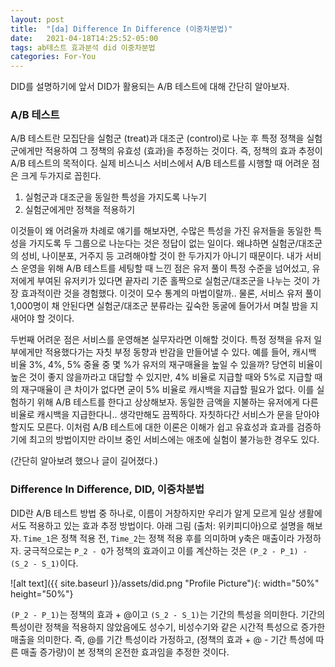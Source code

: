 ```yaml
---
layout: post
title:  "[da] Difference In Difference (이중차분법)"
date:   2021-04-18T14:25:52-05:00
tags: ab테스트 효과분석 did 이중차분법
categories: For-You
---
```

DID를 설명하기에 앞서 DID가 활용되는 A/B 테스트에 대해 간단히 알아보자. 

### A/B 테스트
 
A/B 테스트란 모집단을 실험군 (treat)과 대조군 (control)로 나눈 후 특정 정책을 실험군에게만 적용하여 그 정책의 유효성 (효과)을 추정하는 것이다. 즉, 정책의 효과 추정이 A/B 테스트의 목적이다.
실제 비스니스 서비스에서 A/B 테스트를 시행할 때 어려운 점은 크게 두가지로 꼽힌다. 
1. 실험군과 대조군을 동일한 특성을 가지도록 나누기
2. 실험군에게만 정책을 적용하기   

이것들이 왜 어려울까 차례로 얘기를 해보자면, 수많은 특성을 가진 유저들을 동일한 특성을 가지도록 두 그룹으로 나눈다는 것은 정답이 없는 일이다. 왜냐하면 실험군/대조군의 성비, 나이분포, 거주지 등 고려해야할 것이 한 두가지가 아니기 때문이다. 내가 서비스 운영을 위해 A/B 테스트를 세팅할 때 느낀 점은 유저 풀이 특정 수준을 넘어섰고, 유저에게 부여된 유저키가 있다면 끝자리 기준 홀짝으로 실험군/대조군을 나누는 것이 가장 효과적이란 것을 경험했다. 이것이 모수 통계의 마법이랄까.. 물론, 서비스 유저 풀이 1,000명이 채 안된다면 실험군/대조군 분류라는 깊숙한 동굴에 들어가서 며칠 밤을 지새어야 할 것이다.

두번째 어려운 점은 서비스를 운영해본 실무자라면 이해할 것이다. 특정 정책을 유저 일부에게만 적용했다가는 자칫 부정 동향과 반감을 만들어낼 수 있다. 예를 들어, 캐시백 비율 3%, 4%, 5% 중율 중 몇 %가 유저의 재구매율을 높일 수 있을까? 당연히 비율이 높은 것이 좋지 않을까라고 대답할 수 있지만, 4% 비율로 지급할 때와 5%로 지급할 때의 재구매율이 큰 차이가 없다면 굳이 5% 비율로 캐시백을 지급할 필요가 없다. 이를 실험하기 위해 A/B 테스트를 한다고 상상해보자. 동일한 금액을 지불하는 유저에게 다른 비율로 캐시백을 지급한다니.. 생각만해도 끔찍하다. 자칫하다간 서비스가 문을 닫아야 할지도 모른다. 이처럼 A/B 테스트에 대한 이론은 이해가 쉽고 유효성과 효과를 검증하기에 최고의 방법이지만 라이브 중인 서비스에는 애초에 실험이 불가능한 경우도 있다.

(간단히 알아보려 했으나 글이 길어졌다.)

### Difference In Difference, DID, 이중차분법

DID란 A/B 테스트 방법 중 하나로, 이름이 거창하지만 우리가 알게 모르게 일상 생활에서도 적용하고 있는 효과 추정 방법이다.
아래 그림 (출처: 위키피디아)으로 설명을 해보자. `Time_1`은 정책 적용 전, `Time_2`는 정책 적용 후를 의미하며 y축은 매출이라 가정하자.
궁극적으로는 `P_2 - Q`가 정책의 효과이고 이를 계산하는 것은 `(P_2 - P_1) - (S_2 - S_1)`이다. 


![alt text]({{ site.baseurl }}/assets/did.png "Profile Picture"){: width="50%" height="50%"}

`(P_2 - P_1)`는 정책의 효과 + @이고 `(S_2 - S_1)`는 기간의 특성을 의미한다. 기간의 특성이란 정책을 적용하지 않았음에도 성수기, 비성수기와 같은 시간적 특성으로 증가한 매출을 의미한다.
즉, @를 기간 특성이라 가정하고, (정책의 효과 + @ - 기간 특성에 따른 매출 증가량)이 본 정책의 온전한 효과임을 추정한 것이다.
